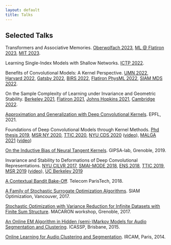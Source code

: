 ```yaml
---
layout: default
title: Talks
---
```

## Selected Talks

Transformers and Associative Memories. [Oberwolfach 2023](files/talk_ow23.pdf), [ML @ Flatiron 2023](files/talk_mlfi23.pdf), [MIT 2023](files/mit_lecture_transformer.pdf).

Learning Single-Index Models with Shallow Networks. [ICTP 2022](files/talk_ictp22.pdf).

Benefits of Convolutional Models: A Kernel Perspective. [UMN 2022](files/talk_umn22.pdf), [Harvard 2022](files/talk_harvard22.pdf), [Gatsby 2022](files/talk_gatsby22.pdf), [BIRS 2022](files/talk_birs22.pdf), [Flatiron PhysML 2022](files/talk_flatiron_physml22.pdf), [SIAM MDS 2022]().

On the Sample Complexity of Learning under Invariance and Geometric Stability. [Berkeley 2021](files/talk_berkeley21.pdf), [Flatiron 2021](files/talk_flatiron21.pdf), [Johns Hopkins 2021](files/talk_jhu21.pdf), [Cambridge 2022](files/talk_cambridge22.pdf).

[Approximation and Generalization with Deep Convolutional Kernels](files/talk_epfl21.pdf). EPFL, 2021.

Foundations of Deep Convolutional Models through Kernel Methods. [Phd thesis 2019](files/phd_slides.pdf), [MSR NY 2020](files/talk_msr20.pdf), [TTIC 2020](files/talk_ttic20.pdf), [NYU CDS 2020](files/talk_cds.pdf) ([video](https://drive.google.com/file/d/1MNyCgVZvRQjq9MSuRVoxAITtkliOaRx_/view)), [MALGA 2021](files/talk_malga21.pdf) ([video](https://www.youtube.com/watch?v=o5ENlzzOqS4))

[On the Inductive Bias of Neural Tangent Kernels](files/talk_gipsa.pdf). GIPSA-lab, Grenoble, 2019.

Invariance and Stability to Deformations of Deep Convolutional Representations. [NYU CILVR 2017](files/stability_nyu17.pdf), [SMAI-MODE 2018](files/talk_mode18.pdf), [ENS 2018](files/stability_ens.pdf), [TTIC 2019](files/stability_ttic.pdf), [MSR 2019](files/stability_msr.pdf) ([video](https://www.youtube.com/watch?v=tn4C__Kxm18)), [UC Berkeley 2019](files/stability_berkeley.pdf)

[A Contextual Bandit Bake-Off](files/bakeoff_telecom.pdf). Telecom ParisTech, 2018.

[A Family of Stochastic Surrogate Optimization Algorithms](files/talk_opt17.pdf). SIAM Optimization, Vancouver, 2017.

[Stochastic Optimization with Variance Reduction for Infinite Datasets with Finite Sum Structure](files/smiso_macaron17.pdf). MACARON workshop, Grenoble, 2017.

[An Online EM Algorithm in Hidden (semi-)Markov Models for Audio Segmentation and Clustering](files/icassp2015.pdf).
ICASSP, Brisbane, 2015.

[Online Learning for Audio Clustering and Segmentation](files/ircam2014.pdf). IRCAM, Paris, 2014.
